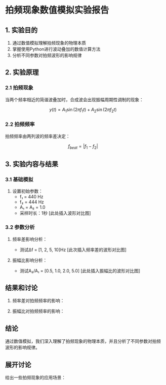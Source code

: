 # 拍频现象数值模拟实验报告

## 1. 实验目的
1. 通过数值模拟理解拍频现象的物理本质
2. 掌握使用Python进行波动叠加的数值计算方法
3. 分析不同参数对拍频波形的影响规律

## 2. 实验原理
### 2.1 拍频现象
当两个频率相近的简谐波叠加时，合成波会出现振幅周期性调制的现象：

$$
y(t) = A_1\sin(2\pi f_1 t) + A_2\sin(2\pi f_2 t)
$$

### 2.2 拍频频率
拍频频率由两列波的频率差决定：

$$
f_{beat} = |f_1 - f_2|
$$


## 3. 实验内容与结果

### 3.1 基础模拟
1. 设置初始参数：
   - f₁ = 440 Hz
   - f₂ = 444 Hz 
   - A₁ = A₂ = 1.0
   - 采样时长：1秒
[此处插入波形对比图]

### 3.2 参数分析
1. 频率差影响分析：
   
   - 测试Δf = [1, 2, 5, 10]Hz
[此次插入频率差的波形对比图]

2. 振幅比影响分析：
   
   - 测试A₂/A₁ = [0.5, 1.0, 2.0, 5.0]
[此处插入振幅比的波形对比图]

## 结果和讨论
1. 频率差对拍频频率的影响：
  
2. 振幅比对拍频频率的影响：
  
## 结论
通过数值模拟，我们深入理解了拍频现象的物理本质，并且分析了不同参数对拍频波形的影响规律。

## 展开讨论
给出一些拍频现象的应用场景：
